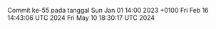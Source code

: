 Commit ke-55 pada tanggal Sun Jan 01 14:00 2023 +0100
Fri Feb 16 14:43:06 UTC 2024
Fri May 10 18:30:17 UTC 2024
